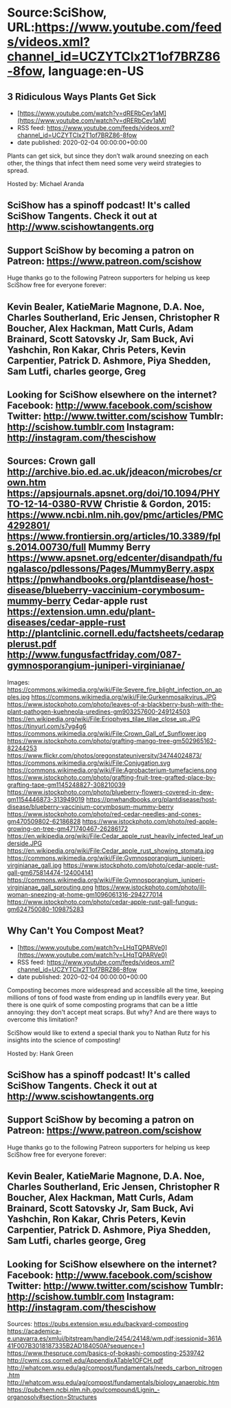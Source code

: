 # Source:SciShow, URL:https://www.youtube.com/feeds/videos.xml?channel_id=UCZYTClx2T1of7BRZ86-8fow, language:en-US

## 3 Ridiculous Ways Plants Get Sick
 - [https://www.youtube.com/watch?v=dRERbCev1aM](https://www.youtube.com/watch?v=dRERbCev1aM)
 - RSS feed: https://www.youtube.com/feeds/videos.xml?channel_id=UCZYTClx2T1of7BRZ86-8fow
 - date published: 2020-02-04 00:00:00+00:00

Plants can get sick, but since they don’t walk around sneezing on each other, the things that infect them need some very weird strategies to spread. 

Hosted by: Michael Aranda

SciShow has a spinoff podcast! It's called SciShow Tangents. Check it out at http://www.scishowtangents.org
----------
Support SciShow by becoming a patron on Patreon: https://www.patreon.com/scishow
----------
Huge thanks go to the following Patreon supporters for helping us keep SciShow free for everyone forever:

Kevin Bealer, KatieMarie Magnone, D.A. Noe, Charles Southerland, Eric Jensen, Christopher R Boucher, Alex Hackman, Matt Curls, Adam Brainard, Scott Satovsky Jr, Sam Buck, Avi Yashchin, Ron Kakar, Chris Peters, Kevin Carpentier, Patrick D. Ashmore, Piya Shedden, Sam Lutfi, charles george, Greg 
----------
Looking for SciShow elsewhere on the internet?
Facebook: http://www.facebook.com/scishow
Twitter: http://www.twitter.com/scishow
Tumblr: http://scishow.tumblr.com
Instagram: http://instagram.com/thescishow
----------
Sources:
Crown gall
http://archive.bio.ed.ac.uk/jdeacon/microbes/crown.htm
https://apsjournals.apsnet.org/doi/10.1094/PHYTO-12-14-0380-RVW
Christie & Gordon, 2015: https://www.ncbi.nlm.nih.gov/pmc/articles/PMC4292801/
https://www.frontiersin.org/articles/10.3389/fpls.2014.00730/full 
Mummy Berry
https://www.apsnet.org/edcenter/disandpath/fungalasco/pdlessons/Pages/MummyBerry.aspx https://pnwhandbooks.org/plantdisease/host-disease/blueberry-vaccinium-corymbosum-mummy-berry 
Cedar-apple rust
https://extension.umn.edu/plant-diseases/cedar-apple-rust
http://plantclinic.cornell.edu/factsheets/cedarapplerust.pdf
http://www.fungusfactfriday.com/087-gymnosporangium-juniperi-virginianae/
------
Images:
https://commons.wikimedia.org/wiki/File:Severe_fire_blight_infection_on_apples.jpg
https://commons.wikimedia.org/wiki/File:Gurkenmosaikvirus.JPG
https://www.istockphoto.com/photo/leaves-of-a-blackberry-bush-with-the-plant-pathogen-kuehneola-uredines-gm903257600-249124503
https://en.wikipedia.org/wiki/File:Eriophyes_tilae_tilae_close_up.JPG
https://tinyurl.com/s7yg4g6
https://commons.wikimedia.org/wiki/File:Crown_Gall_of_Sunflower.jpg
https://www.istockphoto.com/photo/grafting-mango-tree-gm502965162-82244253
https://www.flickr.com/photos/oregonstateuniversity/34744024873/
https://commons.wikimedia.org/wiki/File:Conjugation.svg
https://commons.wikimedia.org/wiki/File:Agrobacterium-tumefaciens.png
https://www.istockphoto.com/photo/grafting-fruit-tree-grafted-place-by-grafting-tape-gm1145248827-308210039
https://www.istockphoto.com/photo/blueberry-flowers-covered-in-dew-gm1154446873-313949019
https://pnwhandbooks.org/plantdisease/host-disease/blueberry-vaccinium-corymbosum-mummy-berry
https://www.istockphoto.com/photo/red-cedar-needles-and-cones-gm470509802-62186828
https://www.istockphoto.com/photo/red-apple-growing-on-tree-gm471740467-26286172
https://en.wikipedia.org/wiki/File:Cedar_apple_rust_heavily_infected_leaf_underside.JPG
https://en.wikipedia.org/wiki/File:Cedar_apple_rust_showing_stomata.jpg
https://commons.wikimedia.org/wiki/File:Gymnosporangium_juniperi-virginianae_gall.jpg
https://www.istockphoto.com/photo/cedar-apple-rust-gall-gm675814474-124004141
https://commons.wikimedia.org/wiki/File:Gymnosporangium_juniperi-virginianae_gall_sprouting.png
https://www.istockphoto.com/photo/ill-woman-sneezing-at-home-gm1096061316-294277014
https://www.istockphoto.com/photo/cedar-apple-rust-gall-fungus-gm624750080-109875283

## Why Can't You Compost Meat?
 - [https://www.youtube.com/watch?v=LHqTQPARVe0](https://www.youtube.com/watch?v=LHqTQPARVe0)
 - RSS feed: https://www.youtube.com/feeds/videos.xml?channel_id=UCZYTClx2T1of7BRZ86-8fow
 - date published: 2020-02-04 00:00:00+00:00

Composting becomes more widespread and accessible all the time, keeping millions of tons of food waste from ending up in landfills every year. But there is one quirk of some composting programs that can be a little annoying: they don't accept meat scraps. But why? And are there ways to overcome this limitation?

SciShow would like to extend a special thank you to Nathan Rutz for his insights into the science of composting!


Hosted by: Hank Green

SciShow has a spinoff podcast! It's called SciShow Tangents. Check it out at http://www.scishowtangents.org
----------
Support SciShow by becoming a patron on Patreon: https://www.patreon.com/scishow
----------
Huge thanks go to the following Patreon supporters for helping us keep SciShow free for everyone forever:

Kevin Bealer, KatieMarie Magnone, D.A. Noe, Charles Southerland, Eric Jensen, Christopher R Boucher, Alex Hackman, Matt Curls, Adam Brainard, Scott Satovsky Jr, Sam Buck, Avi Yashchin, Ron Kakar, Chris Peters, Kevin Carpentier, Patrick D. Ashmore, Piya Shedden, Sam Lutfi, charles george, Greg 
----------
Looking for SciShow elsewhere on the internet?
Facebook: http://www.facebook.com/scishow
Twitter: http://www.twitter.com/scishow
Tumblr: http://scishow.tumblr.com
Instagram: http://instagram.com/thescishow
----------
Sources:
https://pubs.extension.wsu.edu/backyard-composting
https://academica-e.unavarra.es/xmlui/bitstream/handle/2454/24148/wm.pdf;jsessionid=361A41F007B3018187335B2AD184050A?sequence=1
https://www.thespruce.com/basics-of-bokashi-composting-2539742
http://cwmi.css.cornell.edu/AppendixATable1OFCH.pdf
http://whatcom.wsu.edu/ag/compost/fundamentals/needs_carbon_nitrogen.htm
http://whatcom.wsu.edu/ag/compost/fundamentals/biology_anaerobic.htm
https://pubchem.ncbi.nlm.nih.gov/compound/Lignin_-organosolv#section=Structures

